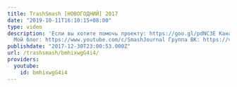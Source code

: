 ```yaml
---
title: TrashSmash [НОВОГОДНИЙ] 2017
date: "2019-10-11T16:10:15+08:00"
type: video
description: 'Если вы хотите помочь проекту: https://goo.gl/pdNC3E Канал: https://www.youtube.com/user/TrashRecord
  Мой блог: https://www.youtube.com/c/SmashJournal Группа ВК: https://vk.com/trashsmash'
publishdate: "2017-12-30T23:00:53.000Z"
url: /trashsmash/bmhixwgG4i4/
providers:
  youtube:
    id: bmhixwgG4i4
---
```

